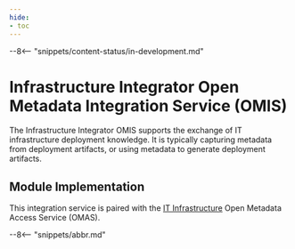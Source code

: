 ```yaml
---
hide:
- toc
---
```


<!-- SPDX-License-Identifier: CC-BY-4.0 -->
<!-- Copyright Contributors to the Egeria project. -->

--8<-- "snippets/content-status/in-development.md"

# Infrastructure Integrator Open Metadata Integration Service (OMIS)

The Infrastructure Integrator OMIS supports the exchange of IT infrastructure deployment knowledge.
It is typically capturing metadata from deployment artifacts, or
using metadata to generate deployment artifacts.

## Module Implementation

This integration service is paired with the [IT Infrastructure](./services/omas/it-infrastructure/overview)
Open Metadata Access Service (OMAS).

--8<-- "snippets/abbr.md"